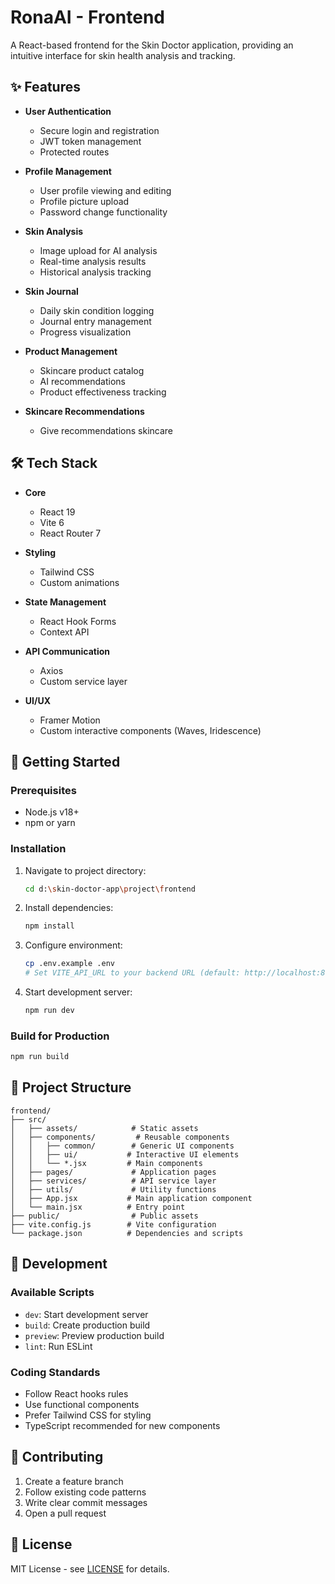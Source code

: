 # RonaAI - Frontend

A React-based frontend for the Skin Doctor application, providing an intuitive interface for skin health analysis and tracking.

## ✨ Features

- **User Authentication**
  - Secure login and registration
  - JWT token management
  - Protected routes

- **Profile Management**
  - User profile viewing and editing
  - Profile picture upload
  - Password change functionality

- **Skin Analysis**
  - Image upload for AI analysis
  - Real-time analysis results
  - Historical analysis tracking

- **Skin Journal**
  - Daily skin condition logging
  - Journal entry management
  - Progress visualization

- **Product Management**
  - Skincare product catalog
  - AI recommendations
  - Product effectiveness tracking

- **Skincare Recommendations**
  - Give recommendations skincare

## 🛠️ Tech Stack

- **Core**
  - React 19
  - Vite 6
  - React Router 7

- **Styling**
  - Tailwind CSS
  - Custom animations

- **State Management**
  - React Hook Forms
  - Context API

- **API Communication**
  - Axios
  - Custom service layer

- **UI/UX**
  - Framer Motion
  - Custom interactive components (Waves, Iridescence)

## 🚀 Getting Started

### Prerequisites
- Node.js v18+
- npm or yarn

### Installation
1. Navigate to project directory:
   ```bash
   cd d:\skin-doctor-app\project\frontend
   ```

2. Install dependencies:
   ```bash
   npm install
   ```

3. Configure environment:
   ```bash
   cp .env.example .env
   # Set VITE_API_URL to your backend URL (default: http://localhost:8000)
   ```

4. Start development server:
   ```bash
   npm run dev
   ```

### Build for Production
```bash
npm run build
```

## 📁 Project Structure

```
frontend/
├── src/
│   ├── assets/            # Static assets
│   ├── components/         # Reusable components
│   │   ├── common/        # Generic UI components
│   │   ├── ui/           # Interactive UI elements
│   │   └── *.jsx         # Main components
│   ├── pages/             # Application pages
│   ├── services/          # API service layer
│   ├── utils/             # Utility functions
│   ├── App.jsx           # Main application component
│   └── main.jsx          # Entry point
├── public/                # Public assets
├── vite.config.js        # Vite configuration
└── package.json          # Dependencies and scripts
```

## 🔧 Development

### Available Scripts
- `dev`: Start development server
- `build`: Create production build
- `preview`: Preview production build
- `lint`: Run ESLint

### Coding Standards
- Follow React hooks rules
- Use functional components
- Prefer Tailwind CSS for styling
- TypeScript recommended for new components

## 🤝 Contributing
1. Create a feature branch
2. Follow existing code patterns
3. Write clear commit messages
4. Open a pull request

## 📄 License
MIT License - see [LICENSE](LICENSE) for details.

